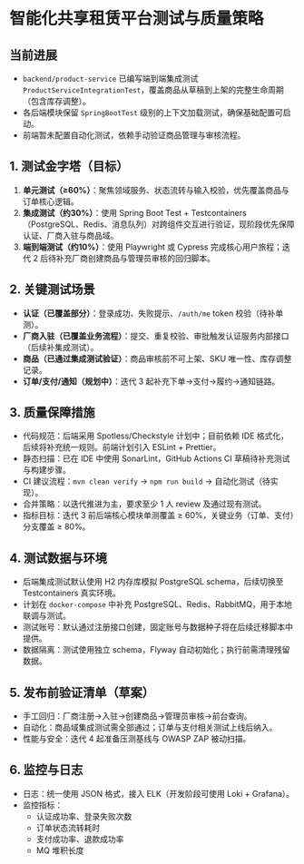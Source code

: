 # 智能化共享租赁平台测试与质量策略

## 当前进展
- `backend/product-service` 已编写端到端集成测试 `ProductServiceIntegrationTest`，覆盖商品从草稿到上架的完整生命周期（包含库存调整）。
- 各后端模块保留 `SpringBootTest` 级别的上下文加载测试，确保基础配置可启动。
- 前端暂未配置自动化测试，依赖手动验证商品管理与审核流程。

## 1. 测试金字塔（目标）
1. **单元测试（≥60%）**：聚焦领域服务、状态流转与输入校验，优先覆盖商品与订单核心逻辑。
2. **集成测试（约30%）**：使用 Spring Boot Test + Testcontainers（PostgreSQL、Redis、消息队列）对跨组件交互进行验证，现阶段优先保障认证、厂商入驻与商品域。
3. **端到端测试（约10%）**：使用 Playwright 或 Cypress 完成核心用户旅程；迭代 2 后待补充厂商创建商品与管理员审核的回归脚本。

## 2. 关键测试场景
- **认证（已覆盖部分）**：登录成功、失败提示、`/auth/me` token 校验（待补单测）。
- **厂商入驻（已覆盖业务流程）**：提交、重复校验、审批触发认证服务内部接口（后续补集成测试）。
- **商品（已通过集成测试验证）**：商品审核前不可上架、SKU 唯一性、库存调整记录。
- **订单/支付/通知（规划中）**：迭代 3 起补充下单→支付→履约→通知链路。

## 3. 质量保障措施
- 代码规范：后端采用 Spotless/Checkstyle 计划中；目前依赖 IDE 格式化，后续将补充统一规则。前端计划引入 ESLint + Prettier。
- 静态扫描：已在 IDE 中使用 SonarLint，GitHub Actions CI 草稿待补充测试与构建步骤。
- CI 建议流程：`mvn clean verify` → `npm run build` → 自动化测试（待实现）。
- 合并策略：以迭代推进为主，要求至少 1 人 review 及通过现有测试。
- 指标目标：迭代 3 前后端核心模块单测覆盖 ≥ 60%，关键业务（订单、支付）分支覆盖 ≥ 80%。

## 4. 测试数据与环境
- 后端集成测试默认使用 H2 内存库模拟 PostgreSQL schema，后续切换至 Testcontainers 真实环境。
- 计划在 `docker-compose` 中补充 PostgreSQL、Redis、RabbitMQ，用于本地联调与测试。
- 测试账号：默认通过注册接口创建，固定账号与数据种子将在后续迁移脚本中提供。
- 数据隔离：测试使用独立 schema，Flyway 自动初始化；执行前需清理残留数据。

## 5. 发布前验证清单（草案）
- 手工回归：厂商注册→入驻→创建商品→管理员审核→前台查询。
- 自动化：商品域集成测试需全部通过；订单与支付相关测试上线后纳入。
- 性能与安全：迭代 4 起准备压测基线与 OWASP ZAP 被动扫描。

## 6. 监控与日志
- 日志：统一使用 JSON 格式，接入 ELK（开发阶段可使用 Loki + Grafana）。
- 监控指标：
  - 认证成功率、登录失败次数
  - 订单状态流转耗时
  - 支付成功率、退款成功率
  - MQ 堆积长度


